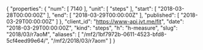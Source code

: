 {
  "properties": {
    "num": [
      7140
    ],
    "unit": [
      "steps"
    ],
    "start": [
      "2018-03-28T00:00:00Z"
    ],
    "end": [
      "2018-03-29T00:00:00Z"
    ],
    "published": [
      "2018-03-29T00:00:00Z"
    ]
  },
  "client_id": "https://www-api.jvt.me/fit",
  "date": "2018-03-29T00:00:00Z",
  "kind": "steps",
  "h": "h-measure",
  "slug": "2018/03/r7aoM",
  "aliases": [
    "/mf2/1bf7972b-0611-4523-bfd8-5cf4eed99e64/",
    "/mf2/2018/03/r7aom"
  ]
}

